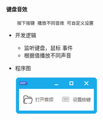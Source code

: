 #### 键盘音效

```
    按下按键 播放不同音效 可自定义设置
```

- 开发逻辑
  - 监听键盘，鼠标 事件
  - 根据值播放不同声音

- 程序图

    ![img.png](./app.png)
